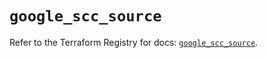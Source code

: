 # `google_scc_source`

Refer to the Terraform Registry for docs: [`google_scc_source`](https://registry.terraform.io/providers/hashicorp/google-beta/6.27.0/docs/resources/google_scc_source).
